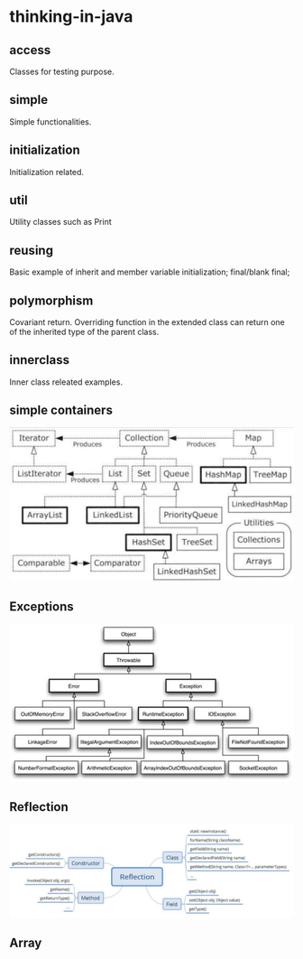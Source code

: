 # thinking-in-java

## access
Classes for testing purpose.

## simple
Simple functionalities.

## initialization
Initialization related.

## util
Utility classes such as Print

## reusing
Basic example of inherit and member variable initialization; final/blank final;

## polymorphism
Covariant return. Overriding function in the extended class can return one of the inherited type of the parent class.

## innerclass
Inner class releated examples. 

## simple containers
![Simple Container Taxonomy](https://github.com/ya-ming/thinking-in-java/raw/master/files/simple-container-taxonomy.jpg)

## Exceptions
![Exceptions](https://github.com/ya-ming/thinking-in-java/raw/master/files/exception.jpg)

## Reflection
![Reflection](https://github.com/ya-ming/thinking-in-java/raw/master/files/reflection-basic.jpg)

## Array
